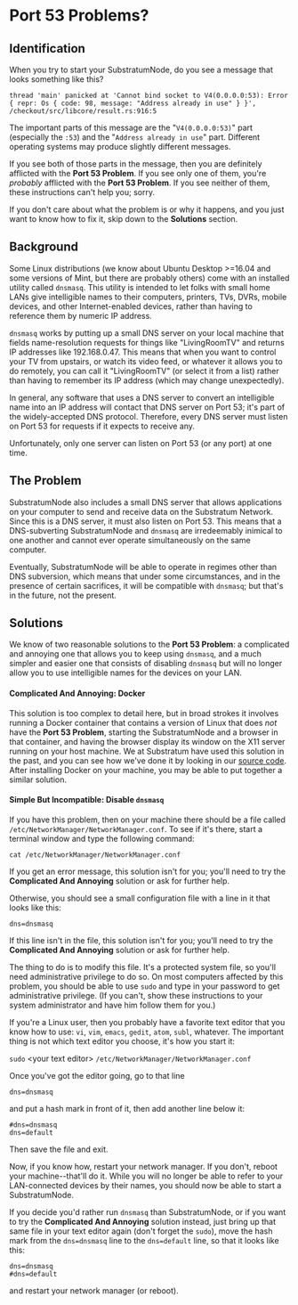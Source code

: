 # Port 53 Problems?

## Identification
When you try to start your SubstratumNode, do you see a message that looks something like this?

```
thread 'main' panicked at 'Cannot bind socket to V4(0.0.0.0:53): Error { repr: Os { code: 98, message: "Address already in use" } }', /checkout/src/libcore/result.rs:916:5
```

The important parts of this message are the "`V4(0.0.0.0:53)`" part (especially the `:53`) and the "`Address
already in use`" part.  Different operating systems may produce slightly different messages.

If you see both of those parts in the message, then you are definitely afflicted with the __Port 53 Problem__. If
you see only one of them, you're _probably_ afflicted with the __Port 53 Problem__. If you see neither of them,
these instructions can't help you; sorry.

If you don't care about what the problem is or why it happens, and you just want to know how to fix it, skip down to 
the __Solutions__ section.

## Background
Some Linux distributions (we know about Ubuntu Desktop >=16.04 and some versions of Mint, but there are probably others)
come with an installed utility called `dnsmasq`. This utility is intended to let folks with small home LANs give 
intelligible names to their computers, printers, TVs, DVRs, mobile devices, and other Internet-enabled devices, rather 
than having to reference them by numeric IP address.

`dnsmasq` works by putting up a small DNS server on your local machine that fields name-resolution requests for things
like "LivingRoomTV" and returns IP addresses like 192.168.0.47.  This means that when you want to control your TV
from upstairs, or watch its video feed, or whatever it allows you to do remotely, you can call it "LivingRoomTV"
(or select it from a list) rather than having to remember its IP address (which may change unexpectedly).

In general, any software that uses a DNS server to convert an intelligible name into an IP address will contact that
DNS server on Port 53; it's part of the widely-accepted DNS protocol. Therefore, every DNS server must listen on
Port 53 for requests if it expects to receive any.

Unfortunately, only one server can listen on Port 53 (or any port) at one time.

## The Problem
SubstratumNode also includes a small DNS server that allows applications on your computer to send and receive data on
the Substratum Network. Since this is a DNS server, it must also listen on Port 53. This means that a DNS-subverting
SubstratumNode and `dnsmasq` are irredeemably inimical to one another and cannot ever operate simultaneously on the
same computer.

Eventually, SubstratumNode will be able to operate in regimes other than DNS subversion, which means that under some
circumstances, and in the presence of certain sacrifices, it will be compatible with `dnsmasq`; but that's in the
future, not the present.

## Solutions
We know of two reasonable solutions to the __Port 53 Problem__: a complicated and annoying one that allows you to keep
using `dnsmasq`, and a much simpler and easier one that consists of disabling `dnsmasq` but will no longer allow you
to use intelligible names for the devices on your LAN.

#### Complicated And Annoying: Docker
This solution is too complex to detail here, but in broad strokes it involves running a Docker container that contains
a version of Linux that does _not_ have the __Port 53 Problem__, starting the SubstratumNode and a browser in that
container, and having the browser display its window on the X11 server running on your host machine.  We at Substratum
have used this solution in the past, and you can see how we've done it by looking in our 
[source code](https://github.com/SubstratumNetwork/SubstratumNode/tree/master/node/docker/linux_node). After installing
Docker on your machine, you may be able to put together a similar solution.

#### Simple But Incompatible: Disable `dnsmasq`
If you have this problem, then on your machine there should be a file called `/etc/NetworkManager/NetworkManager.conf`.
To see if it's there, start a terminal window and type the following command:

`cat /etc/NetworkManager/NetworkManager.conf`

If you get an error message, this solution isn't for you; you'll need to try the __Complicated And Annoying__ solution or
ask for further help.

Otherwise, you should see a small configuration file with a line in it that looks like this:

`dns=dnsmasq`

If this line isn't in the file, this solution isn't for you; you'll need to try the __Complicated And Annoying__ solution or
ask for further help.

The thing to do is to modify this file. It's a protected system file, so you'll need administrative privilege to do so. On
most computers affected by this problem, you should be able to use `sudo` and type in your password to get administrative
privilege. (If you can't, show these instructions to your system administrator and have him follow them for you.)

If you're a Linux user, then you probably have a favorite text editor that you know how to use: `vi`, `vim`, `emacs`,
`gedit`, `atom`, `subl`, whatever. The important thing is not which text editor you choose, it's how you start it:

`sudo` \<your text editor\> `/etc/NetworkManager/NetworkManager.conf`

Once you've got the editor going, go to that line

```
dns=dnsmasq
```

and put a hash mark in front of it, then add another line below it:

```
#dns=dnsmasq
dns=default
```

Then save the file and exit.

Now, if you know how, restart your network manager. If you don't, reboot your machine--that'll do it. While you will no 
longer be able to refer to your LAN-connected devices by their names, you should now be able to start a SubstratumNode.

If you decide you'd rather run `dnsmasq` than SubstratumNode, or if you want to try the __Complicated And Annoying__
solution instead, just bring up that same file in your text editor again (don't forget the `sudo`), move the hash mark
from the `dns=dnsmasq` line to the `dns=default` line, so that it looks like this:

```
dns=dnsmasq
#dns=default
```

and restart your network manager (or reboot).
